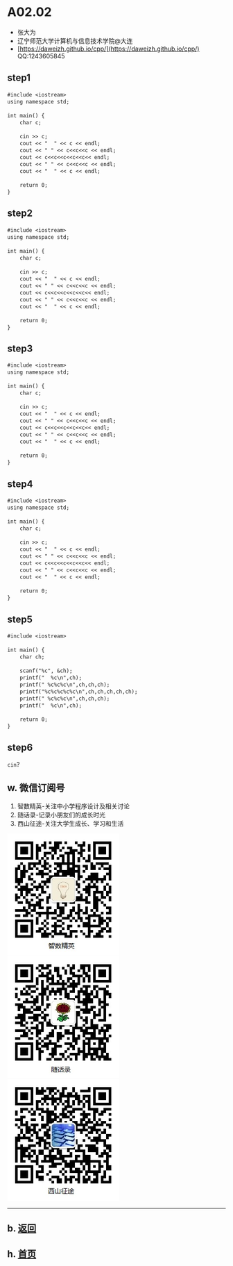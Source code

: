 # A02.02 

- 张大为
- 辽宁师范大学计算机与信息技术学院@大连
- [https://daweizh.github.io/cpp/](https://daweizh.github.io/cpp/)  QQ:1243605845

## step1

~~~
#include <iostream>
using namespace std;

int main() {
    char c;

    cin >> c;
    cout << "  " << c << endl;
    cout << " " << c<<c<<c << endl;
    cout << c<<c<<c<<c<<c<< endl;
    cout << " " << c<<c<<c << endl;
    cout << "  " << c << endl;

    return 0;
}
~~~

## step2

~~~
#include <iostream>
using namespace std;

int main() {
    char c;

    cin >> c;
    cout << "  " << c << endl;
    cout << " " << c<<c<<c << endl;
    cout << c<<c<<c<<c<<c<< endl;
    cout << " " << c<<c<<c << endl;
    cout << "  " << c << endl;

    return 0;
}
~~~

## step3

~~~
#include <iostream>
using namespace std;

int main() {
    char c;

    cin >> c;
    cout << "  " << c << endl;
    cout << " " << c<<c<<c << endl;
    cout << c<<c<<c<<c<<c<< endl;
    cout << " " << c<<c<<c << endl;
    cout << "  " << c << endl;

    return 0;
}
~~~


## step4

~~~
#include <iostream>
using namespace std;

int main() {
    char c;

    cin >> c;
    cout << "  " << c << endl;
    cout << " " << c<<c<<c << endl;
    cout << c<<c<<c<<c<<c<< endl;
    cout << " " << c<<c<<c << endl;
    cout << "  " << c << endl;

    return 0;
}
~~~

## step5

~~~
#include <iostream>

int main() {
    char ch;

    scanf("%c", &ch);
    printf("  %c\n",ch);
    printf(" %c%c%c\n",ch,ch,ch);
    printf("%c%c%c%c%c\n",ch,ch,ch,ch,ch);
    printf(" %c%c%c\n",ch,ch,ch);
    printf("  %c\n",ch);

    return 0;
}
~~~

## step6

`cin`?


## w. 微信订阅号

1. 智数精英-关注中小学程序设计及相关讨论
2. 随话录-记录小朋友们的成长时光
2. 西山征途-关注大学生成长、学习和生活

![欢迎关注“智数精英”订阅号](../../assets/me/img/idea8.jpg)
![欢迎关注“随话录”订阅号](../../assets/me/img/shl8.jpg)
![欢迎关注“西山征途”订阅号](../../assets/me/img/xszt8.jpg)

----------

## b. [返回](../)
    
## h. [首页](../../)

 